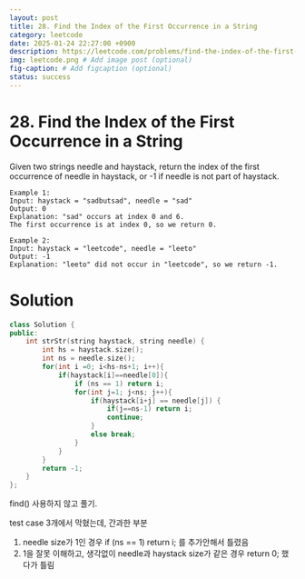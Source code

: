 ```yaml
---
layout: post
title: 28. Find the Index of the First Occurrence in a String
category: leetcode
date: 2025-01-24 22:27:00 +0900
description: https://leetcode.com/problems/find-the-index-of-the-first-occurrence-in-a-string/description/?envType=company&envId=google&favoriteSlug=google-thirty-days
img: leetcode.png # Add image post (optional)
fig-caption: # Add figcaption (optional)
status: success
---
```



# 28. Find the Index of the First Occurrence in a String

Given two strings needle and haystack, return the index of the first occurrence of needle in haystack, or -1 if needle is not part of haystack.

 
```
Example 1:
Input: haystack = "sadbutsad", needle = "sad"
Output: 0
Explanation: "sad" occurs at index 0 and 6.
The first occurrence is at index 0, so we return 0.
```

```
Example 2:
Input: haystack = "leetcode", needle = "leeto"
Output: -1
Explanation: "leeto" did not occur in "leetcode", so we return -1.
```


# Solution 
```cpp
class Solution {
public:
    int strStr(string haystack, string needle) {
        int hs = haystack.size();
        int ns = needle.size();
        for(int i =0; i<hs-ns+1; i++){
            if(haystack[i]==needle[0]){
                if (ns == 1) return i;
                for(int j=1; j<ns; j++){
                    if(haystack[i+j] == needle[j]) {
                        if(j==ns-1) return i;
                        continue;
                    }
                    else break; 
                }
            }
        }
        return -1;
    }
};
```
find() 사용하지 않고 풀기.

test case 3개에서 막혔는데, 간과한 부분 
1. needle size가 1인 경우 if (ns == 1) return i; 를 추가안해서 틀렸음
2. 1을 잘못 이해하고, 생각없이 needle과 haystack size가 같은 경우 return 0; 했다가 틀림
